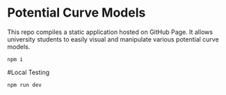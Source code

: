 # Potential Curve Models

This repo compiles a static application hosted on GitHub Page. It allows university students to easily visual and manipulate various potential curve models.

`npm i`

#Local Testing

`npm run dev`

